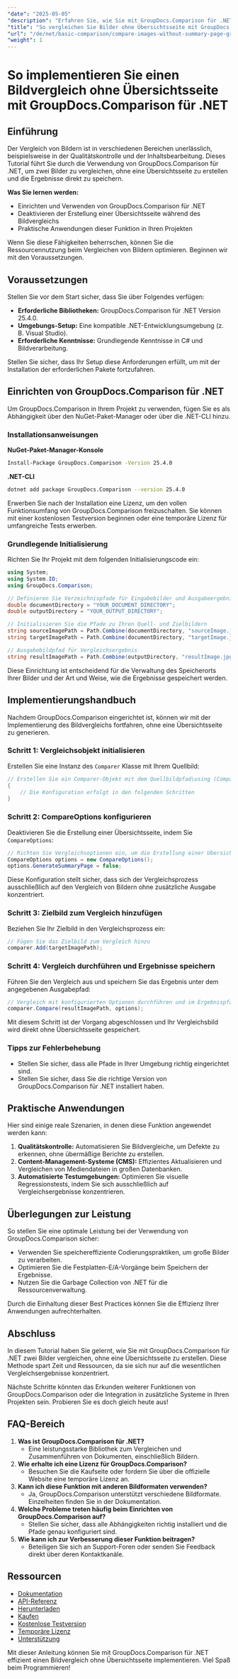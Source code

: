 ```yaml
---
"date": "2025-05-05"
"description": "Erfahren Sie, wie Sie mit GroupDocs.Comparison für .NET Bilder vergleichen, ohne eine Übersichtsseite zu erstellen. Optimieren Sie Ihren Workflow effizient."
"title": "So vergleichen Sie Bilder ohne Übersichtsseite mit GroupDocs.Comparison für .NET"
"url": "/de/net/basic-comparison/compare-images-without-summary-page-groupdocs-net/"
"weight": 1
---
```


# So implementieren Sie einen Bildvergleich ohne Übersichtsseite mit GroupDocs.Comparison für .NET

## Einführung

Der Vergleich von Bildern ist in verschiedenen Bereichen unerlässlich, beispielsweise in der Qualitätskontrolle und der Inhaltsbearbeitung. Dieses Tutorial führt Sie durch die Verwendung von GroupDocs.Comparison für .NET, um zwei Bilder zu vergleichen, ohne eine Übersichtsseite zu erstellen und die Ergebnisse direkt zu speichern.

**Was Sie lernen werden:**
- Einrichten und Verwenden von GroupDocs.Comparison für .NET
- Deaktivieren der Erstellung einer Übersichtsseite während des Bildvergleichs
- Praktische Anwendungen dieser Funktion in Ihren Projekten

Wenn Sie diese Fähigkeiten beherrschen, können Sie die Ressourcennutzung beim Vergleichen von Bildern optimieren. Beginnen wir mit den Voraussetzungen.

## Voraussetzungen

Stellen Sie vor dem Start sicher, dass Sie über Folgendes verfügen:
- **Erforderliche Bibliotheken:** GroupDocs.Comparison für .NET Version 25.4.0.
- **Umgebungs-Setup:** Eine kompatible .NET-Entwicklungsumgebung (z. B. Visual Studio).
- **Erforderliche Kenntnisse:** Grundlegende Kenntnisse in C# und Bildverarbeitung.

Stellen Sie sicher, dass Ihr Setup diese Anforderungen erfüllt, um mit der Installation der erforderlichen Pakete fortzufahren.

## Einrichten von GroupDocs.Comparison für .NET

Um GroupDocs.Comparison in Ihrem Projekt zu verwenden, fügen Sie es als Abhängigkeit über den NuGet-Paket-Manager oder über die .NET-CLI hinzu.

### Installationsanweisungen

**NuGet-Paket-Manager-Konsole**
```bash
Install-Package GroupDocs.Comparison -Version 25.4.0
```

**.NET-CLI**
```bash
dotnet add package GroupDocs.Comparison --version 25.4.0
```

Erwerben Sie nach der Installation eine Lizenz, um den vollen Funktionsumfang von GroupDocs.Comparison freizuschalten. Sie können mit einer kostenlosen Testversion beginnen oder eine temporäre Lizenz für umfangreiche Tests erwerben.

### Grundlegende Initialisierung

Richten Sie Ihr Projekt mit dem folgenden Initialisierungscode ein:

```csharp
using System;
using System.IO;
using GroupDocs.Comparison;

// Definieren Sie Verzeichnispfade für Eingabebilder und Ausgabeergebnisse
double documentDirectory = "YOUR_DOCUMENT_DIRECTORY";
double outputDirectory = "YOUR_OUTPUT_DIRECTORY";

// Initialisieren Sie die Pfade zu Ihren Quell- und Zielbildern
string sourceImagePath = Path.Combine(documentDirectory, "sourceImage.jpg");
string targetImagePath = Path.Combine(documentDirectory, "targetImage.jpg");

// Ausgabebildpfad für Vergleichsergebnis
string resultImagePath = Path.Combine(outputDirectory, "resultImage.jpg");
```

Diese Einrichtung ist entscheidend für die Verwaltung des Speicherorts Ihrer Bilder und der Art und Weise, wie die Ergebnisse gespeichert werden.

## Implementierungshandbuch

Nachdem GroupDocs.Comparison eingerichtet ist, können wir mit der Implementierung des Bildvergleichs fortfahren, ohne eine Übersichtsseite zu generieren.

### Schritt 1: Vergleichsobjekt initialisieren

Erstellen Sie eine Instanz des `Comparer` Klasse mit Ihrem Quellbild:

```csharp
// Erstellen Sie ein Comparer-Objekt mit dem Quellbildpfad\using (Comparer comparer = new Comparer(sourceImagePath))
{
    // Die Konfiguration erfolgt in den folgenden Schritten
}
```

### Schritt 2: CompareOptions konfigurieren

Deaktivieren Sie die Erstellung einer Übersichtsseite, indem Sie `CompareOptions`:

```csharp
// Richten Sie Vergleichsoptionen ein, um die Erstellung einer Übersichtsseite zu vermeiden
CompareOptions options = new CompareOptions();
options.GenerateSummaryPage = false;
```

Diese Konfiguration stellt sicher, dass sich der Vergleichsprozess ausschließlich auf den Vergleich von Bildern ohne zusätzliche Ausgabe konzentriert.

### Schritt 3: Zielbild zum Vergleich hinzufügen

Beziehen Sie Ihr Zielbild in den Vergleichsprozess ein:

```csharp
// Fügen Sie das Zielbild zum Vergleich hinzu
comparer.Add(targetImagePath);
```

### Schritt 4: Vergleich durchführen und Ergebnisse speichern

Führen Sie den Vergleich aus und speichern Sie das Ergebnis unter dem angegebenen Ausgabepfad:

```csharp
// Vergleich mit konfigurierten Optionen durchführen und im Ergebnispfad speichern
comparer.Compare(resultImagePath, options);
```

Mit diesem Schritt ist der Vorgang abgeschlossen und Ihr Vergleichsbild wird direkt ohne Übersichtsseite gespeichert.

### Tipps zur Fehlerbehebung

- Stellen Sie sicher, dass alle Pfade in Ihrer Umgebung richtig eingerichtet sind.
- Stellen Sie sicher, dass Sie die richtige Version von GroupDocs.Comparison für .NET installiert haben.

## Praktische Anwendungen

Hier sind einige reale Szenarien, in denen diese Funktion angewendet werden kann:
1. **Qualitätskontrolle:** Automatisieren Sie Bildvergleiche, um Defekte zu erkennen, ohne übermäßige Berichte zu erstellen.
2. **Content-Management-Systeme (CMS):** Effizientes Aktualisieren und Vergleichen von Mediendateien in großen Datenbanken.
3. **Automatisierte Testumgebungen:** Optimieren Sie visuelle Regressionstests, indem Sie sich ausschließlich auf Vergleichsergebnisse konzentrieren.

## Überlegungen zur Leistung

So stellen Sie eine optimale Leistung bei der Verwendung von GroupDocs.Comparison sicher:
- Verwenden Sie speichereffiziente Codierungspraktiken, um große Bilder zu verarbeiten.
- Optimieren Sie die Festplatten-E/A-Vorgänge beim Speichern der Ergebnisse.
- Nutzen Sie die Garbage Collection von .NET für die Ressourcenverwaltung.

Durch die Einhaltung dieser Best Practices können Sie die Effizienz Ihrer Anwendungen aufrechterhalten.

## Abschluss

In diesem Tutorial haben Sie gelernt, wie Sie mit GroupDocs.Comparison für .NET zwei Bilder vergleichen, ohne eine Übersichtsseite zu erstellen. Diese Methode spart Zeit und Ressourcen, da sie sich nur auf die wesentlichen Vergleichsergebnisse konzentriert.

Nächste Schritte könnten das Erkunden weiterer Funktionen von GroupDocs.Comparison oder die Integration in zusätzliche Systeme in Ihren Projekten sein. Probieren Sie es doch gleich heute aus!

## FAQ-Bereich

1. **Was ist GroupDocs.Comparison für .NET?**
   - Eine leistungsstarke Bibliothek zum Vergleichen und Zusammenführen von Dokumenten, einschließlich Bildern.
2. **Wie erhalte ich eine Lizenz für GroupDocs.Comparison?**
   - Besuchen Sie die Kaufseite oder fordern Sie über die offizielle Website eine temporäre Lizenz an.
3. **Kann ich diese Funktion mit anderen Bildformaten verwenden?**
   - Ja, GroupDocs.Comparison unterstützt verschiedene Bildformate. Einzelheiten finden Sie in der Dokumentation.
4. **Welche Probleme treten häufig beim Einrichten von GroupDocs.Comparison auf?**
   - Stellen Sie sicher, dass alle Abhängigkeiten richtig installiert und die Pfade genau konfiguriert sind.
5. **Wie kann ich zur Verbesserung dieser Funktion beitragen?**
   - Beteiligen Sie sich an Support-Foren oder senden Sie Feedback direkt über deren Kontaktkanäle.

## Ressourcen

- [Dokumentation](https://docs.groupdocs.com/comparison/net/)
- [API-Referenz](https://reference.groupdocs.com/comparison/net/)
- [Herunterladen](https://releases.groupdocs.com/comparison/net/)
- [Kaufen](https://purchase.groupdocs.com/buy)
- [Kostenlose Testversion](https://releases.groupdocs.com/comparison/net/)
- [Temporäre Lizenz](https://purchase.groupdocs.com/temporary-license/)
- [Unterstützung](https://forum.groupdocs.com/c/comparison/)

Mit dieser Anleitung können Sie mit GroupDocs.Comparison für .NET effizient einen Bildvergleich ohne Übersichtsseite implementieren. Viel Spaß beim Programmieren!